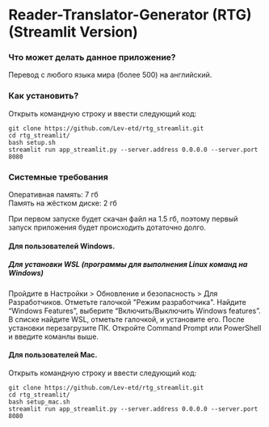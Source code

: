 # Reader-Translator-Generator (RTG)  (Streamlit Version)

### Что может делать данное приложение?

Перевод с любого языка мира (более 500) на английский.

### Как установить? 

Открыть командную строку и ввести следующий код: 
```
git clone https://github.com/Lev-etd/rtg_streamlit.git
cd rtg_streamlit/
bash setup.sh
streamlit run app_streamlit.py --server.address 0.0.0.0 --server.port 8080
```
### Системные требования
Оперативная память: 7 гб  
Память на жёстком диске: 2 гб

При первом запуске будет скачан файл на 1.5 гб, поэтому первый запуск приложения будет происходить дотаточно долго.

#### Для пользователей Windows. 
##### Для установки WSL (программы для выполнения Linux команд на Windows) 

Пройдите в Настройки > Обновление и безопасность > Для Разработчиков. Отметьте галочкой "Режим разработчика". Найдите “Windows Features”, выберите “Включить/Выключить Windows features”.
В списке найдите WSL, отметьте галочкой, и установите его. После установки перезагрузите ПК. Откройте Command Prompt или PowerShell и введите команлы выше.

#### Для пользователей Mac. 

Открыть командную строку и ввести следующий код: 
```
git clone https://github.com/Lev-etd/rtg_streamlit.git
cd rtg_streamlit/
bash setup_mac.sh
streamlit run app_streamlit.py --server.address 0.0.0.0 --server.port 8080
```
